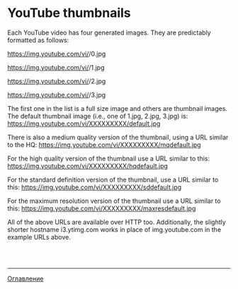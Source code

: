 # YouTube thumbnails

Each YouTube video has four generated images. They are predictably formatted as follows:

https://img.youtube.com/vi/<insert-youtube-video-id-here>/0.jpg
  
https://img.youtube.com/vi/<insert-youtube-video-id-here>/1.jpg
  
https://img.youtube.com/vi/<insert-youtube-video-id-here>/2.jpg
  
https://img.youtube.com/vi/<insert-youtube-video-id-here>/3.jpg

  
The first one in the list is a full size image and others are thumbnail images. The default thumbnail image (i.e., one of 1.jpg, 2.jpg, 3.jpg) is:
https://img.youtube.com/vi/XXXXXXXXX/default.jpg

There is also a medium quality version of the thumbnail, using a URL similar to the HQ:
https://img.youtube.com/vi/XXXXXXXXX/mqdefault.jpg

For the high quality version of the thumbnail use a URL similar to this:
https://img.youtube.com/vi/XXXXXXXXX/hqdefault.jpg

For the standard definition version of the thumbnail, use a URL similar to this:
https://img.youtube.com/vi/XXXXXXXXX/sddefault.jpg

For the maximum resolution version of the thumbnail use a URL similar to this:
https://img.youtube.com/vi/XXXXXXXXX/maxresdefault.jpg

All of the above URLs are available over HTTP too. Additionally, the slightly shorter hostname i3.ytimg.com works in place of img.youtube.com in the example URLs above.

<br>
<br>

---

[Оглавление](https://github.com/LexDonowan/DevTips/blob/main/HTML%20Tricks/README.md)
